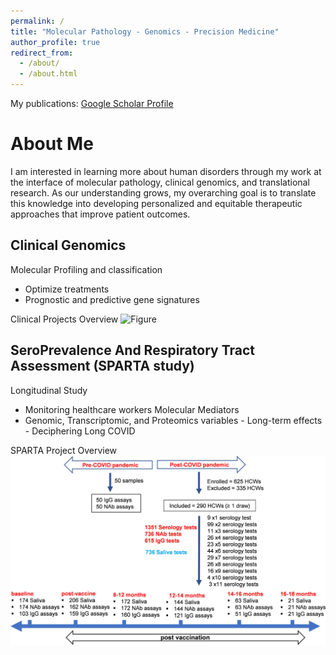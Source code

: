 ```yaml
---
permalink: /
title: "Molecular Pathology - Genomics - Precision Medicine"
author_profile: true
redirect_from: 
  - /about/
  - /about.html
---
```


My publications: [Google Scholar Profile](https://scholar.google.co.in/citations?user=w5dehmAAAAAJ&hl=en&oi=ao) 

About Me
======
I am interested in learning more about human disorders through my work at the interface of molecular pathology, clinical genomics, and translational research. As our understanding grows, my overarching goal is to translate this knowledge into developing personalized and equitable therapeutic approaches that improve patient outcomes.


Clinical Genomics
------
Molecular Profiling and classification
   - Optimize treatments
   - Prognostic and predictive gene signatures

Clinical Projects Overview
![Figure](/images/clinical_genomics_fig1.png)

SeroPrevalence And Respiratory Tract Assessment (SPARTA study)
------
Longitudinal Study
   - Monitoring healthcare workers
Molecular Mediators
   - Genomic, Transcriptomic, and Proteomics variables
               - Long-term effects
               - Deciphering Long COVID

SPARTA Project Overview
![Sparta Figure](/images/sparta_fig1.png)


